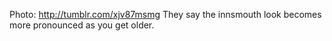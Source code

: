 Photo: http://tumblr.com/xjv87msmg They say the innsmouth look becomes more pronounced as you get older.